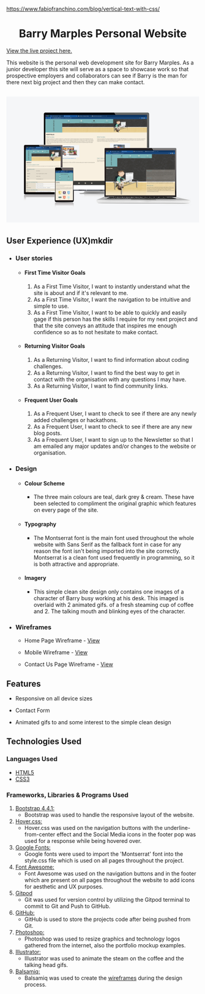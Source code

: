 



https://www.fabiofranchino.com/blog/vertical-text-with-css/

<h1 align="center">Barry Marples Personal Website</h1>

[View the live project here.](https://barrybeics.github.io/Project-One/)

This website is the personal web development site for Barry Marples. As a junior developer this site will serve as a space to showcase work so that prospective employers and collaborators can see if Barry is the man for there next big project and then they can make contact.

<h2 align="center"><img src="./readme-docs/portfolio-barry-marples.png"></h2>

## User Experience (UX)mkdir

-   ### User stories

    -   #### First Time Visitor Goals

        1. As a First Time Visitor, I want to instantly understand what the site is about and if it's relevant to me.
        2. As a First Time Visitor, I want the navigation to be intuitive and simple to use.
        3. As a First Time Visitor, I want to be able to quickly and easily gage if this person has the skills I require for my next project and that the site conveys an attitude that inspires me enough confidence so as to not hesitate to make contact.
	

    -   #### Returning Visitor Goals

        1. As a Returning Visitor, I want to find information about coding challenges.
        2. As a Returning Visitor, I want to find the best way to get in contact with the organisation with any questions I may have.
        3. As a Returning Visitor, I want to find community links.

    -   #### Frequent User Goals
        1. As a Frequent User, I want to check to see if there are any newly added challenges or hackathons.
        2. As a Frequent User, I want to check to see if there are any new blog posts.
        3. As a Frequent User, I want to sign up to the Newsletter so that I am emailed any major updates and/or changes to the website or organisation.




-   ### Design
    -   #### Colour Scheme
        -   The three main colours are teal, dark grey & cream. These have been selected to compliment the original graphic which features on every page of the site. 
    -   #### Typography
        -   The Montserrat font is the main font used throughout the whole website with Sans Serif as the fallback font in case for any reason the font isn't being imported into the site correctly. Montserrat is a clean font used frequently in programming, so it is both attractive and appropriate.
    -   #### Imagery
        -   This simple clean site design only contains one images of a character of Barry busy working at his desk. This imaged is overlaid with 2 animated gifs. 
of a fresh steaming cup of coffee and 2. The talking mouth and blinking eyes of the character.
*   ### Wireframes

    -   Home Page Wireframe - [View](./readme-docs/wireframe-desktop-index.png)

    -   Mobile Wireframe - [View](https://github.com/)

    -   Contact Us Page Wireframe - [View](https://github.com/)

## Features

-   Responsive on all device sizes

-   Contact Form

-   Animated gifs to and some interest to the simple clean design

## Technologies Used

### Languages Used

-   [HTML5](https://en.wikipedia.org/wiki/HTML5)
-   [CSS3](https://en.wikipedia.org/wiki/Cascading_Style_Sheets)

### Frameworks, Libraries & Programs Used

1. [Bootstrap 4.4.1:](https://getbootstrap.com/docs/4.4/getting-started/introduction/)
    - Bootstrap was used to handle the responsive layout of the website.
1. [Hover.css:](https://ianlunn.github.io/Hover/)
    - Hover.css was used on the navigation buttons with the underline-from-center effect and the Social Media icons in the footer pop was used for a response while being hovered over.
1. [Google Fonts:](https://fonts.google.com/)
    - Google fonts were used to import the 'Montserrat' font into the style.css file which is used on all pages throughout the project.
1. [Font Awesome:](https://fontawesome.com/)
    - Font Awesome was used on the navigation buttons and in the footer which are present on all pages throughout the website to add icons for aesthetic and UX purposes.
1. [Gitpod](https://gitpod.io/)
    - Git was used for version control by utilizing the Gitpod terminal to commit to Git and Push to GitHub.
1. [GitHub:](https://github.com/)
    - GitHub is used to store the projects code after being pushed from Git.
1. [Photoshop:](https://www.adobe.com/ie/products/photoshop.html)
    - Photoshop was used to resize graphics and technology logos gathered from the internet, also the portfolio mockup examples.
1. [Illustrator:](https://www.adobe.com/ie/products/illustrator.html)
    - Illustrator was used to animate the steam on the coffee and the talking head gifs.
1. [Balsamiq:](https://balsamiq.com/)
    - Balsamiq was used to create the [wireframes](https://github.com/) during the design process.
